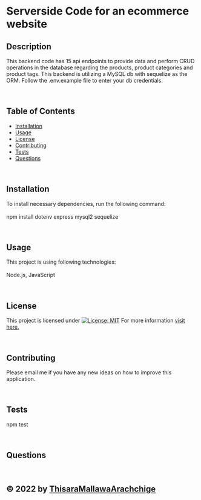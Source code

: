 
  # Serverside Code for an ecommerce website
  ## Description
  This backend code has 15 api endpoints to provide data and perform CRUD operations in the database regarding the products, product categories and product tags. This backend is utilizing a MySQL db with sequelize as the ORM. Follow the .env.example file to enter your db credentials. 

  <br>

  ## Table of Contents
  - [Installation](#installation)
  - [Usage](#usage)  
  - [License](#license)
  - [Contributing](#contributing)
  - [Tests](#tests)
  - [Questions](#questions)

  <br>

  ## Installation
  To install necessary dependencies, run the following command: <br><br>
  npm install dotenv express mysql2 sequelize

  <br>

  ## Usage
  This project is using following technologies: <br><br>
  Node.js,  JavaScript

  <br>

  ## License
  
  This project is licensed under [![License: MIT](https://img.shields.io/badge/License-MIT-yellow.svg)](https://opensource.org/licenses/MIT)
  For more information [visit here.](https://opensource.org/licenses)
  
  
  <br>

  ## Contributing
  Please email me if you have any new ideas on how to improve this application.  

  <br>

  ## Tests <br>
  npm test

  <br>

  ## Questions
  

  <br>

  ## &copy; 2022 by [ThisaraMallawaArachchige](https://github.com/ThisaraMallawaArachchige)
